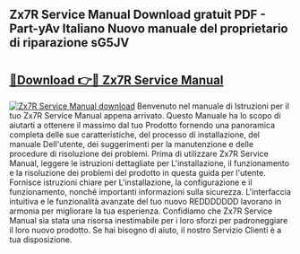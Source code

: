 ## Zx7R Service Manual Download gratuit PDF - Part-yAv Italiano Nuovo manuale del proprietario di riparazione sG5JV

# <h2><a href="http://dfe4gjt.blite.top/?on=Zx7R+Service+Manual">🔗Download 👉🔴 Zx7R Service Manual</a></h2>

[![Zx7R Service Manual download](https://i.imgur.com/lujVjoI.png)](http://dfe4gjt.blite.top/?on=Zx7R+Service+Manual)
Benvenuto nel manuale di Istruzioni per il tuo Zx7R Service Manual appena arrivato. Questo Manuale ha lo scopo di aiutarti a ottenere il massimo dal tuo Prodotto fornendo una panoramica completa delle sue caratteristiche, del processo di installazione, del manuale Dell'utente, dei suggerimenti per la manutenzione e delle procedure di risoluzione dei problemi. Prima di utilizzare Zx7R Service Manual, leggere le istruzioni dettagliate per L'installazione, il funzionamento e la risoluzione dei problemi del prodotto in questa guida per l'utente. Fornisce istruzioni chiare per L'installazione, la configurazione e il funzionamento, nonché importanti informazioni sulla sicurezza. L'interfaccia intuitiva e le funzionalità avanzate del tuo nuovo REDDDDDDD lavorano in armonia per migliorare la tua esperienza. Confidiamo che Zx7R Service Manual sia stata una risorsa inestimabile per i loro sforzi per padroneggiare il loro nuovo prodotto. Se hai bisogno di aiuto, il nostro Servizio Clienti è a tua disposizione.
